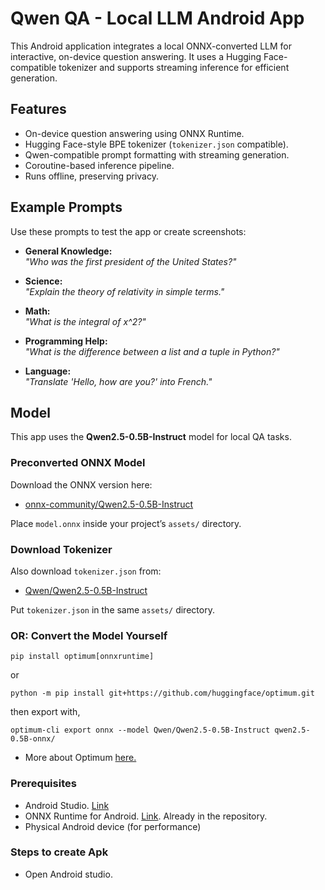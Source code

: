 # Qwen QA - Local LLM Android App

This Android application integrates a local ONNX-converted LLM for interactive, on-device question answering. It uses a Hugging Face-compatible tokenizer and supports streaming inference for efficient generation.

## Features

- On-device question answering using ONNX Runtime.
- Hugging Face-style BPE tokenizer (`tokenizer.json` compatible).
- Qwen-compatible prompt formatting with streaming generation.
- Coroutine-based inference pipeline.
- Runs offline, preserving privacy.

## Example Prompts

Use these prompts to test the app or create screenshots:

- **General Knowledge:**  
  *"Who was the first president of the United States?"*

- **Science:**  
  *"Explain the theory of relativity in simple terms."*

- **Math:**  
  *"What is the integral of x^2?"*

- **Programming Help:**  
  *"What is the difference between a list and a tuple in Python?"*

- **Language:**  
  *"Translate 'Hello, how are you?' into French."*

## Model

This app uses the **Qwen2.5-0.5B-Instruct** model for local QA tasks.

### Preconverted ONNX Model

Download the ONNX version here:

- [onnx-community/Qwen2.5-0.5B-Instruct](https://huggingface.co/onnx-community/Qwen2.5-0.5B-Instruct)

Place `model.onnx` inside your project’s `assets/` directory.

### Download Tokenizer

Also download `tokenizer.json` from:

- [Qwen/Qwen2.5-0.5B-Instruct](https://huggingface.co/Qwen/Qwen2.5-0.5B-Instruct)

Put `tokenizer.json` in the same `assets/` directory.

### OR: Convert the Model Yourself

```
pip install optimum[onnxruntime]
```
or
```
python -m pip install git+https://github.com/huggingface/optimum.git
```
then export with, 
```
optimum-cli export onnx --model Qwen/Qwen2.5-0.5B-Instruct qwen2.5-0.5B-onnx/
```
- More about Optimum [here.](https://huggingface.co/docs/optimum/main/en/index)


### Prerequisites

- Android Studio. [Link](https://developer.android.com/studio)
- ONNX Runtime for Android. [Link](https://github.com/microsoft/onnxruntime-genai/releases). Already in the repository.
- Physical Android device (for performance)

### Steps to create Apk
- Open Android studio.